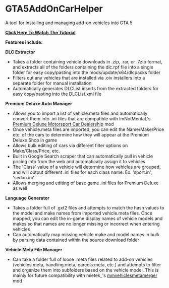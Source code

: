 # GTA5AddOnCarHelper

A tool for installing and managing add-on vehicles into GTA 5

<b><a href="https://www.youtube.com/watch?v=X2rMTfq-VlU" target="_blank">Click Here To Watch The Tutorial</a></b>

<b>Features include:</b>

<b>DLC Extractor</b>
<ul>
<li>Takes a folder containing vehicle downloads in .zip, .rar, or .7zip format, and extracts all of the folders containing the dlc.rpf file into a single folder for easy copy/pasting into the mods/update/x64/dlcpacks folder</li>
<li>Filters out any vehicles that are installed via .oiv installers into a separate folder for manual installation</li>
<li>Automatically generates DLCList inserts from the extracted folders for easy copy/pasting into the DLCList.xml file</li>
</ul>
<b>Premium Deluxe Auto Manager</b>
<ul>
<li>Allows you to import a list of vehicle.meta files and automatically convert them into .ini files that are compatible with ImNotMentaL's <a href="https://www.gta5-mods.com/scripts/premium-deluxe-motorsports-car-shop" target="_blank">Premium Deluxe Motorsport Car Dealership</a> mod</li>
<li>Once vehicle.meta files are imported, you can edit the Name/Make/Price etc. of the cars to determine how they will appear at the Premium Deluxe Shop in game</li>
<li>Allows bulk editing of cars via different filter options on Make/Class/Price, etc.</li>
<li>Built in Google Search scraper that can automatically pull in vehicle pricing info from the web and automatically assign it to vehicles</li>
<li>The 'Class' value of a vehicle will determine how vehicles are grouped, and will output different .ini files for each class name.  Ex. 'sport.in', 'sedan.ini'</li>
<li>Allows merging and editing of base game .ini files for Premium Deluxe as well</li>
</ul>
<b>Language Generator</b>
<ul>
<li>Takes a folder full of .gxt2 files and attempts to match the hash values to the model and make names from imported vehicle.meta files.  Once mapped, you can edit the in-game display names of vehicle models and makes so that names are no longer missing or incorrect when entering vehicles</li>
<li>Can automatically map missing vehicle make and model names in bulk by parsing data contained within the source download folder</li>
</ul>
<b>Vehicle Meta File Manager</b>
<ul>
<li>Can take a folder full of loose .meta files related to add-on vehicles (vehicles.meta, handling.meta, carcols.meta, etc.) and attempts to filter and organize them into subfolders based on the vehicle model.  This is mainly for future compatibility with mietek_'s <a href="https://www.gta5-mods.com/tools/mmvehiclesmetamerger" target="_blank">mmvehiclesmetamerger</a> mod</li>
</ul>
